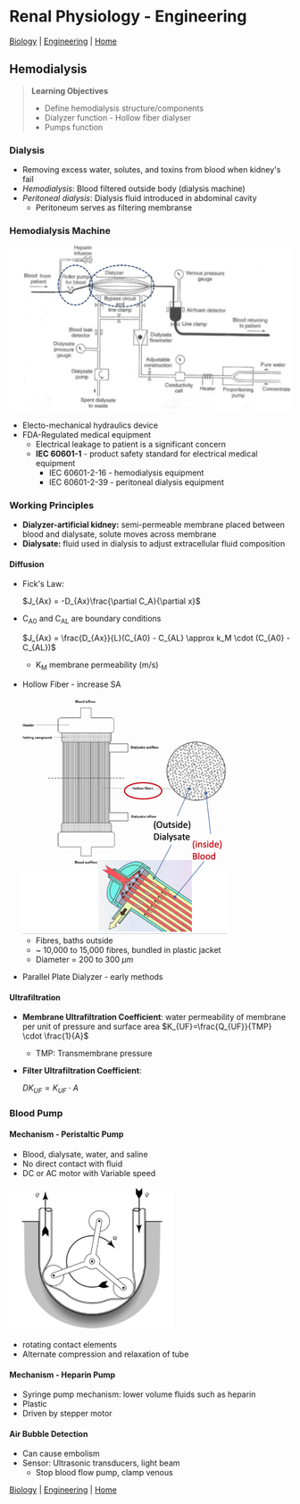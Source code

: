 # Renal Physiology - Engineering

[Biology](Renal_Physiology.md) | [Engineering](Renal_Physiology_Eng.md) | [Home]

## Hemodialysis
> __Learning Objectives__
> * Define hemodialysis structure/components
> * Dialyzer function - Hollow fiber dialyser
> * Pumps function

### Dialysis
* Removing excess water, solutes, and toxins from blood when kidney's fail
* _Hemodialysis_: Blood filtered outside body (dialysis machine)
* _Peritoneal dialysis_: Dialysis fluid introduced in abdominal cavity
  * Peritoneum serves as filtering membranse

### Hemodialysis Machine
<img src="./Figures/hemodialysis%20machine.png">

* Electo-mechanical hydraulics device
* FDA-Regulated medical equipment
  * Electrical leakage to patient is a significant concern
  * __IEC 60601-1__ - product safety standard for electrical medical equipment
    * IEC 60601-2-16 - hemodialysis equipment
    * IEC 60601-2-39 - peritoneal dialysis equipment

### Working Principles
* __Dialyzer-artificial kidney:__ semi-permeable membrane placed between blood and dialysate, solute moves across membrane
* __Dialysate:__ fluid used in dialysis to adjust extracellular fluid composition


#### Diffusion
* Fick's Law:
  
    $J_{Ax} = -D_{Ax}\frac{\partial C_A}{\partial x}$

* C<sub>A0</sub> and C<sub>AL</sub> are boundary conditions

    $J_{Ax} = \frac{D_{Ax}}{L}(C_{A0} - C_{AL} \approx k_M \cdot (C_{A0} - C_{AL})$
    * K<sub>M</sub> membrane permeability (m/s)
* Hollow Fiber - increase SA
    
    <img src="./Figures/Hollow%20fibre.png">

    * Fibres, baths outside
    * ~ 10,000 to 15,000 fibres, bundled in plastic jacket
    * Diameter = 200 to 300 $\mu m$
* Parallel Plate Dialyzer - early methods

#### Ultrafiltration
* __Membrane Ultrafiltration Coefficient__: water permeability of membrane per unit of pressure and surface area
    $K_{UF}=\frac{Q_{UF}}{TMP} \cdot \frac{1}{A}$
    * TMP: Transmembrane pressure
* __Filter Ultrafiltration Coefficient__:

    $DK_{UF} = K_{UF} \cdot A$


### Blood Pump

#### Mechanism - Peristaltic Pump
* Blood, dialysate, water, and saline
* No direct contact with fluid
* DC or AC motor with Variable speed

<img src="./Figures/peristaltic%20pump.png">

* rotating contact elements
* Alternate compression and relaxation of tube

#### Mechanism - Heparin Pump
* Syringe pump mechanism: lower volume fluids such as heparin
* Plastic
* Driven by stepper motor

#### Air Bubble Detection
* Can cause embolism
* Sensor: Ultrasonic transducers, light beam
  * Stop blood flow pump, clamp venous


[Biology](Renal_Physiology.md) | [Engineering](Renal_Physiology_Eng.md) | [Home]

[Home]:../../index.md